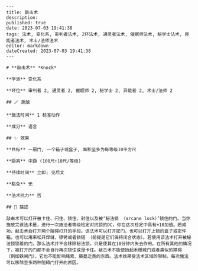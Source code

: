 
    ---
    title: 敲击术
    description: 
    published: true
    date: 2023-07-03 19:41:38
    tags: 法术, 变化系, 审判者法术, 2环法术, 通灵者法术, 催眠师法术, 秘学士法术, 异能者法术, 术士/法师法术
    editor: markdown
    dateCreated: 2023-07-03 19:41:38
    ---

    # **敲击术** *Knock*

    **学派** 变化系 

    **环位** 审判者 2, 通灵者 2, 催眠师 2, 秘学士 2, 异能者 2, 术士/法师 2

    ## 🪄 施放

    **施法时间** 1 标准动作

    **成分** 语言

    ## ✨ 效果 

    **目标** 一扇门, 一个箱子或盒子, 面积至多为每等级10平方尺 

    **距离** 中距 (100尺+10尺/等级)  

    **持续时间** 立即; 见后文 

    **豁免** 无

    **法术抗力** 否

    ## 📖 描述

    敲击术可以打开被卡住、闩住、锁住、封住以及被‘秘法锁 （arcane lock）’锁住的门。当你施放完该法术是，进行一次施法者等级检定对抗锁的DC，你在这次检定中具有+10加值。若成功，敲击术会打开两个阻碍打开的手段。该法术可以打开密门，也可以打开上锁的盒子或密件箱。也可以用来松开焊缝、镣铐或者锁链 （前提是它们保持闭合状态）。若使用该法术打开被秘法锁锁着的门，那么法术并不会移除秘法锁，只是使其在10分钟内失去作用。在所有其他的情况下，被打开的门都不会自行再次锁住或是卡住。敲击术不能使抬起木栅城门或者类似的障碍 （例如铁闸门），它也不能影响绳索、藤蔓之类的东西。法术效果受法术区域的限制。每次施法可以移除至多两种阻碍门打开的原因。
    